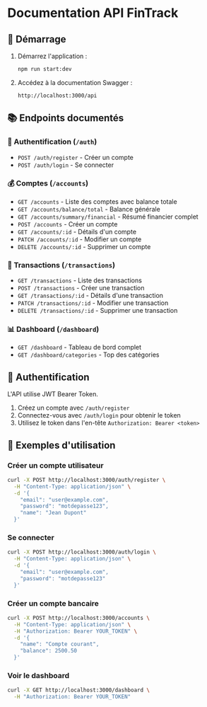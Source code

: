 # Documentation API FinTrack

## 🚀 Démarrage

1. Démarrez l'application :
   ```bash
   npm run start:dev
   ```

2. Accédez à la documentation Swagger :
   ```
   http://localhost:3000/api
   ```

## 📚 Endpoints documentés

### 🔐 Authentification (`/auth`)
- `POST /auth/register` - Créer un compte
- `POST /auth/login` - Se connecter

### 💰 Comptes (`/accounts`) 
- `GET /accounts` - Liste des comptes avec balance totale
- `GET /accounts/balance/total` - Balance générale
- `GET /accounts/summary/financial` - Résumé financier complet
- `POST /accounts` - Créer un compte
- `GET /accounts/:id` - Détails d'un compte
- `PATCH /accounts/:id` - Modifier un compte
- `DELETE /accounts/:id` - Supprimer un compte

### 💸 Transactions (`/transactions`)
- `GET /transactions` - Liste des transactions
- `POST /transactions` - Créer une transaction
- `GET /transactions/:id` - Détails d'une transaction
- `PATCH /transactions/:id` - Modifier une transaction
- `DELETE /transactions/:id` - Supprimer une transaction

### 📊 Dashboard (`/dashboard`)
- `GET /dashboard` - Tableau de bord complet
- `GET /dashboard/categories` - Top des catégories

## 🔑 Authentification

L'API utilise JWT Bearer Token. 

1. Créez un compte avec `/auth/register`
2. Connectez-vous avec `/auth/login` pour obtenir le token
3. Utilisez le token dans l'en-tête `Authorization: Bearer <token>`

## 📝 Exemples d'utilisation

### Créer un compte utilisateur
```bash
curl -X POST http://localhost:3000/auth/register \
  -H "Content-Type: application/json" \
  -d '{
    "email": "user@example.com",
    "password": "motdepasse123",
    "name": "Jean Dupont"
  }'
```

### Se connecter
```bash
curl -X POST http://localhost:3000/auth/login \
  -H "Content-Type: application/json" \
  -d '{
    "email": "user@example.com",
    "password": "motdepasse123"
  }'
```

### Créer un compte bancaire
```bash
curl -X POST http://localhost:3000/accounts \
  -H "Content-Type: application/json" \
  -H "Authorization: Bearer YOUR_TOKEN" \
  -d '{
    "name": "Compte courant",
    "balance": 2500.50
  }'
```

### Voir le dashboard
```bash
curl -X GET http://localhost:3000/dashboard \
  -H "Authorization: Bearer YOUR_TOKEN"
```